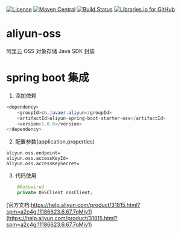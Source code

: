 [![License](https://img.shields.io/badge/License-Apache%202.0-blue.svg)](https://opensource.org/licenses/Apache-2.0)
[![Maven Central](https://maven-badges.herokuapp.com/maven-central/cn.javaer/aliyun-spring-boot-starter-oss/badge.svg)](https://maven-badges.herokuapp.com/maven-central/cn.javaer/aliyun-spring-boot-starter-oss)
[![Build Status](https://travis-ci.org/cn-src/aliyun-oss.svg?branch=master)](https://travis-ci.org/cn-src/aliyun-oss)
[![Libraries.io for GitHub](https://img.shields.io/librariesio/github/cn-src/aliyun-oss.svg)](https://libraries.io/github/cn-src/aliyun-oss)

# aliyun-oss
阿里云 OSS 对象存储 Java SDK 封装

# spring boot 集成
1. 添加依赖
```java
<dependency>
    <groupId>cn.javaer.aliyun</groupId>
    <artifactId>aliyun-spring-boot-starter-oss</artifactId>
    <version>1.0.0</version>
</dependency>
```

2. 配置参数(application.properties)
```
aliyun.oss.endpoint=
aliyun.oss.accessKeyId=
aliyun.oss.accessKeySecret=
```

3. 代码使用
```java
    @Autowired
    private OSSClient ossClient;
```

[官方文档:https://help.aliyun.com/product/31815.html?spm=a2c4g.11186623.6.67.7qMiy1](https://help.aliyun.com/product/31815.html?spm=a2c4g.11186623.6.67.7qMiy1)
